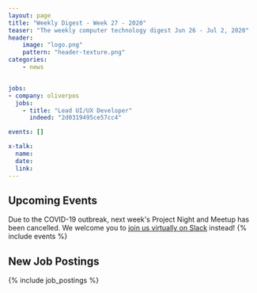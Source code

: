 ```yaml
---
layout: page
title: "Weekly Digest - Week 27 - 2020"
teaser: "The weekly computer technology digest Jun 26 - Jul 2, 2020"
header:
    image: "logo.png"
    pattern: "header-texture.png"
categories:
    - news


jobs:
- company: oliverpos
  jobs:
    - title: "Lead UI/UX Developer"
      indeed: "2d0319495ce57cc4"

events: []

x-talk:
  name:
  date:
  link:
---
```


## Upcoming Events
Due to the COVID-19 outbreak, next week's Project Night and Meetup has been cancelled. We welcome you to [join us virtually on Slack](https://join.slack.com/t/ctsnl/shared_invite/enQtNzE5Mzc1OTA3ODI2LTdhODg1ZTQ4YTMwNDRkYzI2OWZjOTZmYWZjNjA3N2QzMTRiZWEyNmI0MTRmYjNjMDFhZGUxNzlhY2I5YjEwMTk) instead!
{% include events %}

## New Job Postings
{% include job_postings %}
